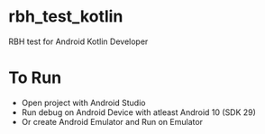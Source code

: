 # rbh_test_kotlin

RBH test for Android Kotlin Developer

# To Run
- Open project with Android Studio
- Run debug on Android Device with atleast Android 10 (SDK 29)
- Or create Android Emulator and Run on Emulator
